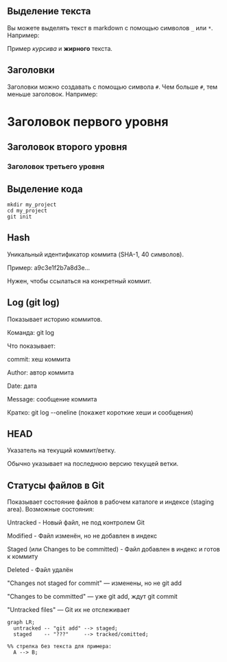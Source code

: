 

## __Выделение текста__

Вы можете выделять текст в markdown с помощью символов `_` или `*`. Например:

Пример _курсива_ и **жирного** текста.

## Заголовки

Заголовки можно создавать с помощью символа `#`. Чем больше `#`, тем меньше заголовок. Например:

# Заголовок первого уровня
## Заголовок второго уровня
### Заголовок третьего уровня

## Выделение кода



``` 
mkdir my_project
cd my_project
git init
```


## Hash
Уникальный идентификатор коммита (SHA-1, 40 символов).

Пример: a9c3e1f2b7a8d3e...

Нужен, чтобы ссылаться на конкретный коммит.

## Log (git log)

Показывает историю коммитов.

Команда: git log

Что показывает:

commit: хеш коммита

Author: автор коммита

Date: дата

Message: сообщение коммита

Кратко: git log --oneline (покажет короткие хеши и сообщения)

## HEAD
Указатель на текущий коммит/ветку.

Обычно указывает на последнюю версию текущей ветки.

## Статусы файлов в Git

Показывает состояние файлов в рабочем каталоге и индексе (staging area).
Возможные состояния:

Untracked	-  Новый файл, не под контролем Git

Modified - 	Файл изменён, но не добавлен в индекс

Staged (или Changes to be committed) -	Файл добавлен в индекс и готов к коммиту

Deleted	- Файл удалён

"Changes not staged for commit" — изменены, но не git add

"Changes to be committed" — уже git add, ждут git commit

"Untracked files" — Git их не отслеживает

```mermaid
graph LR;
  untracked -- "git add" --> staged;
  staged    -- "???"     --> tracked/comitted;

%% стрелка без текста для примера: 
  A --> B;
```